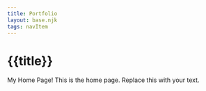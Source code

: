 ```yaml
---
title: Portfolio
layout: base.njk
tags: navItem
---
```

# {{title}}

My Home Page!
This is the home page. Replace this with your text.
